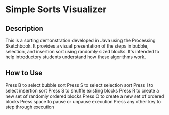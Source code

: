 # Simple Sorts Visualizer

## Description
This is a sorting demonstration developed in Java using the Processing Sketchbook. It provides a visual presentation of the steps in bubble, selection, and insertion sort using randomly sized blocks. It's intended to help introductory students understand how these algorithms work.

## How to Use
Press B to select bubble sort
Press S to select selection sort
Press I to select insertion sort
Press S to shuffle existing blocks
Press R to create a new set of randomly ordered blocks
Press O to create a new set of ordered blocks
Press space to pause or unpause execution
Press any other key to step through execution
